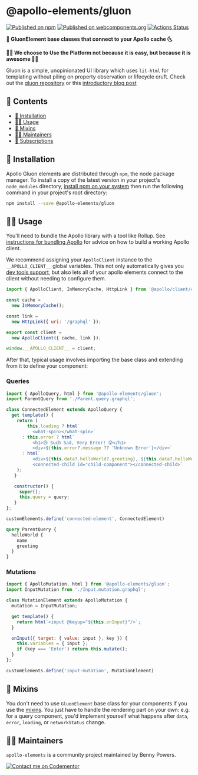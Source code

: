 # @apollo-elements/gluon
[![Published on npm](https://img.shields.io/npm/v/@apollo-elements/gluon.svg)](https://www.npmjs.com/package/@apollo-elements/gluon)
[![Published on webcomponents.org](https://img.shields.io/badge/webcomponents.org-published-blue.svg)](https://www.webcomponents.org/element/@apollo-elements/gluon)
[![Actions Status](https://github.com/apollo-elements/apollo-elements/workflows/CD/badge.svg)](https://github.com/apollo-elements/apollo-elements/actions)

<strong>🚀 GluonElement base classes that connect to your Apollo cache 🌜</strong>

<strong>👩‍🚀 We choose to Use the Platform not because it is easy, but because it is awesome 👨‍🚀</strong>

Gluon is a simple, unopinionated UI library which uses `lit-html` for templating without piling on property observation or lifecycle cruft. Check out the [gluon repository](https://github.com/ruphin/gluon) or this [introductory blog post](https://dev.to/bennypowers/lets-build-web-components-part-6-gluon-27ll)

## 📓 Contents
- [🔧 Installation](#-installation)
- [👩‍🚀 Usage](#-usage)
- [🍹 Mixins](#-mixins)
- [👷‍♂️ Maintainers](#-maintainers)
- [📖 Subscriptions](#-subscriptions)

## 🔧 Installation
Apollo Gluon elements are distributed through `npm`, the node package manager. To install a copy of the latest version in your project's `node_modules` directory, [install npm on your system](https://www.npmjs.com/get-npm) then run the following command in your project's root directory:

```bash
npm install --save @apollo-elements/gluon
```

## 👩‍🚀 Usage
You'll need to bundle the Apollo library with a tool like Rollup. See [instructions for bundling Apollo](https://github.com/apollo-elements/apollo-elements#-bundling) for advice on how to build a working Apollo client.

We recommend assigning your `ApolloClient` instance to the `__APOLLO_CLIENT__` global variables. This not only automatically gives you [dev tools support](https://github.com/apollographql/apollo-client-devtools), but also lets all of your apollo elements connect to the client without needing to configure them.

```js
import { ApolloClient, InMemoryCache, HttpLink } from '@apollo/client/core';

const cache =
  new InMemoryCache();

const link =
  new HttpLink({ uri: '/graphql' });

export const client =
  new ApolloClient({ cache, link });

window.__APOLLO_CLIENT__ = client;
```

After that, typical usage involves importing the base class and extending from it to define your component:

### Queries

```js
import { ApolloQuery, html } from '@apollo-elements/gluon';
import ParentQuery from './Parent.query.graphql';

class ConnectedElement extends ApolloQuery {
  get template() {
    return (
        this.loading ? html`
          <what-spin></what-spin>`
      : this.error ? html`
          <h1>😢 Such Sad, Very Error! 😰</h1>
          <div>${this.error?.message ?? 'Unknown Error'}</div>`
      : html`
          <div>${this.data?.helloWorld?.greeting}, ${this.data?.helloWorld?.name}</div>
          <connected-child id="child-component"></connected-child>`
    );
   }

   constructor() {
     super();
     this.query = query;
   }
};

customElements.define('connected-element', ConnectedElement)
```

```graphql
query ParentQuery {
  helloWorld {
    name
    greeting
  }
}
```

### Mutations

```js
import { ApolloMutation, html } from '@apollo-elements/gluon';
import InputMutation from './Input.mutation.graphql';

class MutationElement extends ApolloMutation {
  mutation = InputMutation;

  get template() {
    return html`<input @keyup="${this.onInput}"/>`;
  }

  onInput({ target: { value: input }, key }) {
    this.variables = { input };
    if (key === 'Enter') return this.mutate();
  }
};

customElements.define('input-mutation', MutationElement)
```

## 🍹 Mixins
You don't need to use `GluonElement` base class for your components if you use the [mixins](https://github.com/apollo-elements/apollo-elements/packages/mixins). You just have to handle the rendering part on your own: e.g. for a query component, you'd implement yourself what happens after `data`, `error`, `loading`, or `networkStatus` change.

## 👷‍♂️ Maintainers
`apollo-elements` is a community project maintained by Benny Powers.

[![Contact me on Codementor](https://cdn.codementor.io/badges/contact_me_github.svg)](https://www.codementor.io/bennyp?utm_source=github&utm_medium=button&utm_term=bennyp&utm_campaign=github)
